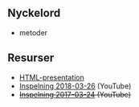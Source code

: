 ## Nyckelord

- metoder

## Resurser

- [HTML-presentation](https://rawgit.com/1dv024/kursinnehall/master/forelasningar/02/index.html#)
- [Inspelning 2018-03-26](https://youtu.be/Dc_XmZChVuA) (YouTube)
- ~~[Inspelning 2017-03-24](https://youtu.be/xf-PApq31T8) (YouTube)~~
